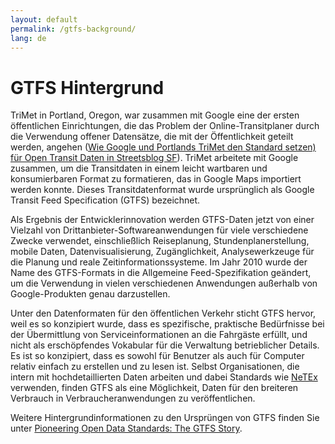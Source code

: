 ```yaml
---
layout: default
permalink: /gtfs-background/
lang: de
---
```

# GTFS Hintergrund

TriMet in Portland, Oregon, war zusammen mit Google eine der ersten öffentlichen Einrichtungen, die das Problem der Online-Transitplaner durch die Verwendung offener Datensätze, die mit der Öffentlichkeit geteilt werden, angehen ([Wie Google und Portlands TriMet den Standard setzen) für Open Transit Daten in Streetsblog SF](http://sf.streetsblog.org/2010/01/05/how-google-and-portlands-trimet-set-the-standard-for-open-transit-data/)). TriMet arbeitete mit Google zusammen, um die Transitdaten in einem leicht wartbaren und konsumierbaren Format zu formatieren, das in Google Maps importiert werden konnte.  Dieses Transitdatenformat wurde ursprünglich als Google Transit Feed Specification (GTFS) bezeichnet.

Als Ergebnis der Entwicklerinnovation werden GTFS-Daten jetzt von einer Vielzahl von Drittanbieter-Softwareanwendungen für viele verschiedene Zwecke verwendet, einschließlich Reiseplanung, Stundenplanerstellung, mobile Daten, Datenvisualisierung, Zugänglichkeit, Analysewerkzeuge für die Planung und reale Zeitinformationssysteme.  Im Jahr 2010 wurde der Name des GTFS-Formats in die Allgemeine Feed-Spezifikation geändert, um die Verwendung in vielen verschiedenen Anwendungen außerhalb von Google-Produkten genau darzustellen.

Unter den Datenformaten für den öffentlichen Verkehr sticht GTFS hervor, weil es so konzipiert wurde, dass es spezifische, praktische Bedürfnisse bei der Übermittlung von Serviceinformationen an die Fahrgäste erfüllt, und nicht als erschöpfendes Vokabular für die Verwaltung betrieblicher Details. Es ist so konzipiert, dass es sowohl für Benutzer als auch für Computer relativ einfach zu erstellen und zu lesen ist. Selbst Organisationen, die intern mit hochdetaillierten Daten arbeiten und dabei Standards wie [NeTEx](http://netex-cen.eu/) verwenden, finden GTFS als eine Möglichkeit, Daten für den breiteren Verbrauch in Verbraucheranwendungen zu veröffentlichen.

Weitere Hintergrundinformationen zu den Ursprüngen von GTFS finden Sie unter [Pioneering Open Data Standards: The GTFS Story](http://beyondtransparency.org/chapters/part-2/pioneering-open-data-standards-the-gtfs-story/).